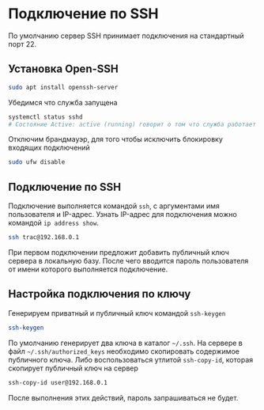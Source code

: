 # Подключение по SSH
По умолчанию сервер SSH принимает подключения на стандартный порт 22.

## Установка Open-SSH
```bash
sudo apt install openssh-server
```
Убедимся что служба запущена
```bash
systemctl status sshd
# Состояние Active: active (running) говорит о том что служба работает
```
Отключим брандмауэр, для того чтобы исключить блокировку входящих подключений
```bash
sudo ufw disable
```

## Подключение по SSH
Подключение выполняется командой `ssh`, с аргументами имя пользователя и IP-адрес.
Узнать IP-адрес для подключения можно командой `ip address show`.
```bash
ssh trac@192.168.0.1
```
При первом подключении предложит добавить публичный ключ сервера в локальную базу.
После чего вводится пароль пользователя от имени которого выполняется подключение.

## Настройка подключения по ключу
Генерируем приватный и публичный ключ командой `ssh-keygen`
```bash
ssh-keygen
```
По умолчанию генерирует два ключа в каталог `~/.ssh`.
На сервере в файл `~/.ssh/authorized_keys` необходимо скопировать содержимое публичного ключа.
Либо воспользоваться утлитой `ssh-copy-id`, которая скопирует публичный ключ на сервер
```bash
ssh-copy-id user@192.168.0.1
```
После выполнения этих действий, пароль запрашиваться не будет.
